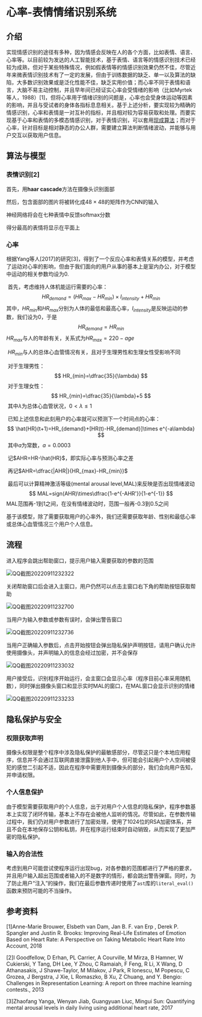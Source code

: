 # 心率-表情情绪识别系统

## 介绍

​		实现情感识别的途径有多种，因为情感会反映在人的各个方面，比如表情、语言、心率等。以目前较为发达的人工智能技术，基于表情、语言等的情感识别技术已经较为成熟，但对于某些特殊情况，例如假表情等的情感识别效果仍然不佳，尽管近年来微表情识别技术有了一定的发展，但由于训练数据的缺乏、单一以及算法的缺陷，大多数识别效果或是泛化性能不佳，缺乏实用价值；而心率不同于表情和语言，大脑不易主动控制，并且早年间已经证实心率会受情绪的影响（比如Myrtek等人，1988）[1]，但将心率用于情绪识别的问题是，心率也会受身体运动等因素的影响，并且与受试者的身体各指标息息相关。基于上述分析，要实现较为精确的情感识别，心率和表情是一对互补的指标，并且相对较为容易获取和处理。而要实现基于心率和表情的多模态情感识别，对于表情识别，可以套用[现成算法](https://github.com/atulapra/Emotion-detection)；而对于心率，针对目标是相对静态的办公人群，需要建立算法判断情绪波动，并能够与用户交互以获取用户信息。

## 算法与模型

### 表情识别[2]

首先，用**haar cascade**方法在摄像头识别面部

然后，包含面部的图片将被转化成$48\times48$的矩阵作为CNN的输入

神经网络将会在七种表情中反馈softmax分数

得分最高的表情将显示在平面上

### 心率

​		根据Yang等人[2017]的研究[3]，得到了一个反应心率和表情关系的模型，并考虑了运动对心率的影响，但由于我们面向的用户从事的基本上是室内办公，对于模型中运动的相关参数均设为0.

​		首先，考虑维持人体机能运行需要的心率：
$$
HR_{demand}=(HR_{max}-HR_{min})\times I_{intensity}+HR_{min}
$$
​		其中，$HR_{min}$和$HR_{max}$分别为人体的最低和最高心率，$I_{intensity}$是反映运动的参数，我们设为0，于是
$$
HR_{demand}=HR_{min}
$$
​		$HR_{max}$与人的年龄有关，关系式为$HR_{max}=220-age$

​		$HR_{min}$与人的总体心血管情况有关，且对于生理男性和生理女性受影响不同

​		对于生理男性：
$$
HR_{min}=\dfrac{35}{\lambda}
$$
​		对于生理女性：
$$
HR_{min}=\dfrac{35}{\lambda}+5
$$
​		其中$\lambda$为总体心血管状况，$0<\lambda\le 1$

​		已知上述信息和此刻用户的心率就可以预测下一个时间点的心率：
$$
\hat{HR}(t+1)=HR_{demand}+[HR(t)-HR_{demand}]\times e^{-a\lambda}
$$
​		其中$a$为常数，$a=0.0003$

​		记$AHR=HR-\hat{HR}$，即实际心率与预测心率之差

​		再记$AHR=\dfrac{|AHR|}{HR_{max}-HR_{min}}$

​		最后可以计算精神激活等级(mental arousal level,MAL)来反映是否出现情绪波动
$$
MAL=sign(AHR)\times\dfrac{1-e^{-AHR'}}{1-e^{-1}}
$$
​		MAL范围再-1到1之间，在没有情绪波动时，范围一般再-0.3到0.5之间

​		基于该模型，除了需要获取用户的心率外，我们还需要获取年龄、性别和最低心率或总体心血管情况三个用户个人信息。

## 流程

进入程序会跳出帮助窗口，提示用户输入需要获取的参数的范围

![QQ截图20220911232322](E:\IGEM\pictures\QQ截图20220911232322.png)

关闭帮助窗口后会进入主窗口，用户仍然可以点击主窗口右下角的帮助按钮获取帮助

![QQ截图20220911232700](E:\IGEM\pictures\QQ截图20220911232700.png)

当用户为输入参数或参数有误时，会弹出警告窗口

![QQ截图20220911232736](E:\IGEM\pictures\QQ截图20220911232736.png)

当用户正确输入参数后，点击开始按钮会弹出隐私保护声明按钮，请用户确认允许使用摄像头，并声明输入的信息会经过加密，并不会保存

![QQ截图20220911233032](E:\IGEM\pictures\QQ截图20220911233032.png)

用户接受后，识别程序开始运行，会主窗口会显示心率（程序目前心率采用随机数），同时弹出摄像头窗口和显示实时MAL的窗口，在MAL窗口会显示识别的情绪

![QQ截图20220911233233](E:\IGEM\pictures\QQ截图20220911233233.png)

## 隐私保护与安全

### 权限获取声明

​		摄像头权限是整个程序中涉及隐私保护的最敏感部分，尽管这只是个本地应用程序，信息并不会通过互联网直接泄露到他人手中，但可能会引起用户个人空间被侵犯的感觉二引起不适，因此在程序中需要用到摄像头的部分，我们会向用户告知，并申请权限。

### 个人信息保护

​		由于模型需要获取用户的个人信息，出于对用户个人信息的隐私保护，程序参数基本上实现了闭环传输，基本上不存在会被他人监听的情况。尽管如此，在参数传输过程中，我们仍对用户参数进行了加密处理，使用了1024位的RSA加密体系，并且不会在本地保存公钥和私钥，并在程序运行结束时自动销毁，从而实现了更加严密的隐私保护。

### 输入的合法性

​		考虑到用户可能尝试使程序运行出现bug，对各参数的范围都进行了严格的要求，并且用户输入超出范围或者输入的不是数字的情形，都会跳出警告弹窗。同时，为了防止用户“注入”的操作，我们在最后参数传递时使用了`ast`库的`literal_eval()`函数来预防可能的不当操作。

## 参考资料

[1]Anne-Marie Brouwer, Elsbeth van Dam, Jan B. F. van Erp , Derek P. Spangler and Justin R. Brooks: Improving Real-Life Estimates of Emotion Based on Heart Rate: A Perspective on Taking Metabolic Heart Rate Into Account, 2018

[2]I Goodfellow, D Erhan, PL Carrier, A Courville, M Mirza, B Hamner, W Cukierski, Y Tang, DH Lee, Y Zhou, C Ramaiah, F Feng, R Li,
X Wang, D Athanasakis, J Shawe-Taylor, M Milakov, J Park, R Ionescu, M Popescu, C Grozea, J Bergstra, J Xie, L Romaszko, B Xu, Z Chuang, and Y. Bengio: Challenges in Representation Learning: A report on three machine learning contests., 2013

[3]Zhaofang Yanga, Wenyan Jiab, Guangyuan Liuc, Mingui Sun: Quantifying mental arousal levels in daily living using additional
heart rate, 2017





